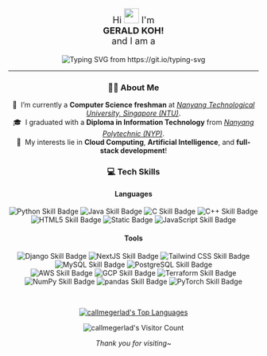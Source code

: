 <div id="header" align="center">
  <p style="font-size:18px;">
    Hi
    <img src="https://media.giphy.com/media/hvRJCLFzcasrR4ia7z/giphy.gif" width="30px"/>
    I'm
    <br/><strong>GERALD KOH!</strong><br/>
    and I am a
  </p>
  <picture>
    <source media="(prefers-color-scheme: dark)" srcset="https://readme-typing-svg.herokuapp.com?font=Inter&duration=4000&pause=1500&color=FFFFFF&center=true&width=435&lines=NTU+CS+Undergraduate;aspiring+Software+Engineer;avid+tech+enthusiast"/>
    <source media="(prefers-color-scheme: light)" srcset="https://readme-typing-svg.herokuapp.com?font=Inter&duration=4000&pause=1500&color=000000&center=true&width=435&lines=NTU+CS+Undergraduate;aspiring+Software+Engineer;avid+tech+enthusiast"/>
    <img src="https://readme-typing-svg.herokuapp.com?font=Inter&duration=4000&pause=1500&color=000000&center=true&width=435&lines=NTU+CS+Undergraduate;aspiring+Software+Engineer;avid+tech+enthusiast" alt="Typing SVG from https://git.io/typing-svg" />
  </picture>
</div>
<hr/>
<div id="about" align="center">

  ### 🙋‍♂️ About Me
  📖&nbsp; I’m currently a **Computer Science freshman** at [*Nanyang Technological University, Singapore (NTU)*](https://www.ntu.edu.sg/). \
  🎓&nbsp; I graduated with a **Diploma in Information Technology** from [*Nanyang Polytechnic (NYP)*](https://www.nyp.edu.sg/). \
  👀&nbsp; My interests lie in **Cloud Computing**, **Artificial Intelligence**, and **full-stack development**!

</div>
<div id="skills" align="center">

  ### 💻 Tech Skills
  #### Languages
  ![Python Skill Badge](https://img.shields.io/badge/Python-3776AB?style=for-the-badge&logo=python&labelColor=202020)
  ![Java Skill Badge](https://img.shields.io/badge/Java-ED8B00?style=for-the-badge&logo=coffeescript&labelColor=202020)
  ![C Skill Badge](https://img.shields.io/badge/C-A8B9CC?style=for-the-badge&logo=c&labelColor=202020)
  ![C++ Skill Badge](https://img.shields.io/badge/C%2B%2B-00599C?style=for-the-badge&logo=cplusplus&labelColor=202020)
  ![HTML5 Skill Badge](https://img.shields.io/badge/HTML5-E34F26?style=for-the-badge&logo=html5&labelColor=202020)
  ![Static Badge](https://img.shields.io/badge/CSS-663399?style=for-the-badge&logo=css&labelColor=202020)
  ![JavaScript Skill Badge](https://img.shields.io/badge/Javascript-F7DF1E?style=for-the-badge&logo=javascript&labelColor=202020)
  #### Tools
  ![Django Skill Badge](https://img.shields.io/badge/Django-092E20?style=for-the-badge&logo=django&labelColor=202020)
  ![NextJS Skill Badge](https://img.shields.io/badge/NextJS-000000?style=for-the-badge&logo=nextdotjs&labelColor=202020)
  ![Tailwind CSS Skill Badge](https://img.shields.io/badge/Tailwind%20CSS-06B6D4?style=for-the-badge&logo=tailwindcss&labelColor=202020)
  ![MySQL Skill Badge](https://img.shields.io/badge/MySQL-4479A1?style=for-the-badge&logo=mysql&labelColor=202020)
  ![PostgreSQL Skill Badge](https://img.shields.io/badge/PostgreSQL-4169E1?style=for-the-badge&logo=postgresql&labelColor=202020)
  \
  ![AWS Skill Badge](https://img.shields.io/badge/AWS-232F3E?style=for-the-badge&logo=amazonwebservices&labelColor=202020)
  ![GCP Skill Badge](https://img.shields.io/badge/GCP-4285F4?style=for-the-badge&logo=googlecloud&labelColor=202020)
  ![Terraform Skill Badge](https://img.shields.io/badge/Terraform-844FBA?style=for-the-badge&logo=terraform&labelColor=202020)
  ![NumPy Skill Badge](https://img.shields.io/badge/NumPy-013243?style=for-the-badge&logo=numpy&labelColor=202020)
  ![pandas Skill Badge](https://img.shields.io/badge/pandas-150458?style=for-the-badge&logo=pandas&labelColor=202020)
  ![PyTorch Skill Badge](https://img.shields.io/badge/PyTorch-EE4C2C?style=for-the-badge&logo=pytorch&labelColor=202020)

</div>
<br/>
<div id="footer" align="center">

  [![callmegerlad's Top Languages](https://github-readme-stats.vercel.app/api/top-langs/?username=callmegerlad&layout=compact&theme=radical)](https://github.com/anuraghazra/github-readme-stats)

  <img src="https://profile-counter.glitch.me/{callmegerlad}/count.svg" alt="callmegerlad's Visitor Count" /><br/>

  *Thank you for visiting~*

</div>